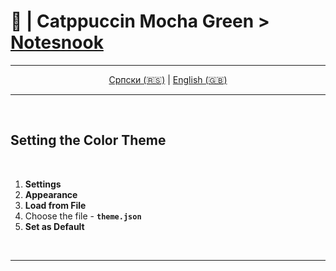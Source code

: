 # 📝 | Catppuccin Mocha Green > [Notesnook](https://notesnook.com/)

<div align="center">

---

[Српски (🇷🇸)](README.md) | [English (🇬🇧)](README-en.md)

---

</div>

<br>

## Setting the Color Theme

<br>

1. **Settings**
2. **Appearance**
3. **Load from File**
4. Choose the file - **`theme.json`**
5. **Set as Default**

<br>

---
